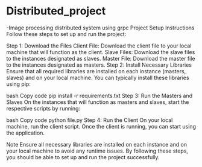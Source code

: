 # Distributed_project
-Image processing distributed system using grpc
Project Setup Instructions
Follow these steps to set up and run the project:

Step 1: Download the Files
Client File: Download the client file to your local machine that will function as the client.
Slave Files: Download the slave files to the instances designated as slaves.
Master File: Download the master file to the instances designated as masters.
Step 2: Install Necessary Libraries
Ensure that all required libraries are installed on each instance (masters, slaves) and on your local machine. You can typically install these libraries using pip:

bash
Copy code
pip install -r requirements.txt
Step 3: Run the Masters and Slaves
On the instances that will function as masters and slaves, start the respective scripts by running:

bash
Copy code
python file.py
Step 4: Run the Client
On your local machine, run the client script. Once the client is running, you can start using the application.

Note
Ensure all necessary libraries are installed on each instance and on your local machine to avoid any runtime issues.
By following these steps, you should be able to set up and run the project successfully.
